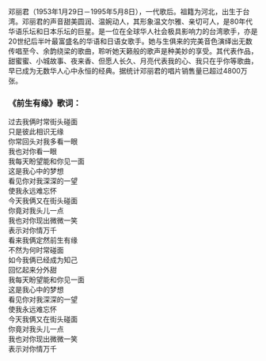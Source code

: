 

邓丽君（1953年1月29日－1995年5月8日），一代歌后。祖籍为河北，出生于台湾。邓丽君的声音甜美圆润、温婉动人，其形象温文尔雅、亲切可人，是80年代华语乐坛和日本乐坛的巨星。是一位在全球华人社会极具影响力的台湾歌手，亦是20世纪后半叶最富盛名的华语和日语女歌手。她与生俱来的完美音色演绎出无数传唱至今、余韵绕梁的歌曲，聆听她天籁般的歌声是种美妙的享受。其代表作品，甜蜜蜜、小城故事、夜来香、但愿人长久、月亮代表我的心、我只在乎你等歌曲，早已成为无数华人心中永恒的经典。据统计邓丽君的唱片销售量已超过4800万张。

### 《前生有缘》歌词：

过去我俩时常街头碰面  
只是彼此相识无缘  
你常回头对我多看一眼  
我也对你看一眼  
我每天盼望能和你见一面  
这是我心中的梦想  
看见你对我深深的一望  
使我永远难忘怀  
今天我俩又在街头碰面  
你竟对我头儿一点  
我也对你现出微微一笑  
表示对你情万千  
看来我俩定然前生有缘  
不然为何时常碰面  
如今我俩已经成为知己  
回忆起来分外甜  
我每天盼望能和你见一面  
这是我心中的梦想  
看见你对我深深的一望  
使我永远难忘怀  
今天我俩又在街头碰面  
你竟对我头儿一点  
我也对你现出微微一笑  
表示对你情万千

